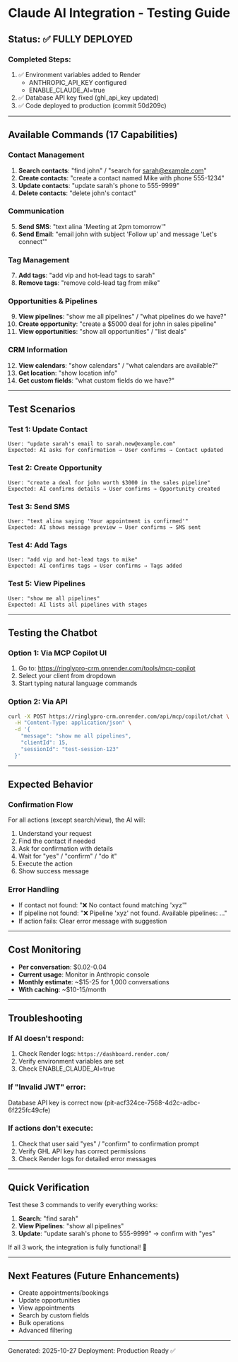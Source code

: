 # Claude AI Integration - Testing Guide

## Status: ✅ FULLY DEPLOYED

### Completed Steps:
1. ✅ Environment variables added to Render
   - ANTHROPIC_API_KEY configured
   - ENABLE_CLAUDE_AI=true
2. ✅ Database API key fixed (ghl_api_key updated)
3. ✅ Code deployed to production (commit 50d209c)

---

## Available Commands (17 Capabilities)

### Contact Management
1. **Search contacts**: "find john" / "search for sarah@example.com"
2. **Create contacts**: "create a contact named Mike with phone 555-1234"
3. **Update contacts**: "update sarah's phone to 555-9999"
4. **Delete contacts**: "delete john's contact"

### Communication
5. **Send SMS**: "text alina 'Meeting at 2pm tomorrow'"
6. **Send Email**: "email john with subject 'Follow up' and message 'Let's connect'"

### Tag Management
7. **Add tags**: "add vip and hot-lead tags to sarah"
8. **Remove tags**: "remove cold-lead tag from mike"

### Opportunities & Pipelines
9. **View pipelines**: "show me all pipelines" / "what pipelines do we have?"
10. **Create opportunity**: "create a $5000 deal for john in sales pipeline"
11. **View opportunities**: "show all opportunities" / "list deals"

### CRM Information
12. **View calendars**: "show calendars" / "what calendars are available?"
13. **Get location**: "show location info"
14. **Get custom fields**: "what custom fields do we have?"

---

## Test Scenarios

### Test 1: Update Contact
```
User: "update sarah's email to sarah.new@example.com"
Expected: AI asks for confirmation → User confirms → Contact updated
```

### Test 2: Create Opportunity
```
User: "create a deal for john worth $3000 in the sales pipeline"
Expected: AI confirms details → User confirms → Opportunity created
```

### Test 3: Send SMS
```
User: "text alina saying 'Your appointment is confirmed'"
Expected: AI shows message preview → User confirms → SMS sent
```

### Test 4: Add Tags
```
User: "add vip and hot-lead tags to mike"
Expected: AI confirms tags → User confirms → Tags added
```

### Test 5: View Pipelines
```
User: "show me all pipelines"
Expected: AI lists all pipelines with stages
```

---

## Testing the Chatbot

### Option 1: Via MCP Copilot UI
1. Go to: https://ringlypro-crm.onrender.com/tools/mcp-copilot
2. Select your client from dropdown
3. Start typing natural language commands

### Option 2: Via API
```bash
curl -X POST https://ringlypro-crm.onrender.com/api/mcp/copilot/chat \
  -H "Content-Type: application/json" \
  -d '{
    "message": "show me all pipelines",
    "clientId": 15,
    "sessionId": "test-session-123"
  }'
```

---

## Expected Behavior

### Confirmation Flow
For all actions (except search/view), the AI will:
1. Understand your request
2. Find the contact if needed
3. Ask for confirmation with details
4. Wait for "yes" / "confirm" / "do it"
5. Execute the action
6. Show success message

### Error Handling
- If contact not found: "❌ No contact found matching 'xyz'"
- If pipeline not found: "❌ Pipeline 'xyz' not found. Available pipelines: ..."
- If action fails: Clear error message with suggestion

---

## Cost Monitoring

- **Per conversation**: $0.02-0.04
- **Current usage**: Monitor in Anthropic console
- **Monthly estimate**: ~$15-25 for 1,000 conversations
- **With caching**: ~$10-15/month

---

## Troubleshooting

### If AI doesn't respond:
1. Check Render logs: `https://dashboard.render.com/`
2. Verify environment variables are set
3. Check ENABLE_CLAUDE_AI=true

### If "Invalid JWT" error:
Database API key is correct now (pit-acf324ce-7568-4d2c-adbc-6f225fc49cfe)

### If actions don't execute:
1. Check that user said "yes" / "confirm" to confirmation prompt
2. Verify GHL API key has correct permissions
3. Check Render logs for detailed error messages

---

## Quick Verification

Test these 3 commands to verify everything works:

1. **Search**: "find sarah"
2. **View Pipelines**: "show all pipelines"
3. **Update**: "update sarah's phone to 555-9999" → confirm with "yes"

If all 3 work, the integration is fully functional! 🎉

---

## Next Features (Future Enhancements)

- Create appointments/bookings
- Update opportunities
- View appointments
- Search by custom fields
- Bulk operations
- Advanced filtering

---

Generated: 2025-10-27
Deployment: Production Ready ✅
